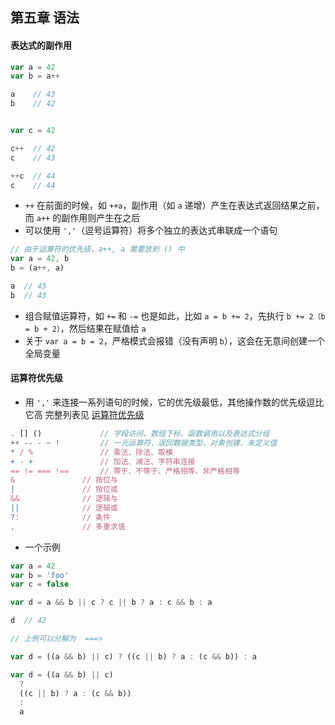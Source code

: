 ## 第五章 语法

#### 表达式的副作用

```js
var a = 42
var b = a++

a    // 43
b    // 42


var c = 42

c++  // 42
c    // 43

++c  // 44
c    // 44
```

- `++` 在前面的时候，如 `++a`，副作用（如 `a` 递增）产生在表达式返回结果之前，而 `a++` 的副作用则产生在之后
- 可以使用 `','`（逗号运算符）将多个独立的表达式串联成一个语句

```js
// 由于运算符的优先级，a++, a 需要放到 () 中
var a = 42, b
b = (a++, a)

a  // 43
b  // 43
```

- 组合赋值运算符，如 `+=` 和 `-=` 也是如此，比如 `a = b += 2`，先执行 `b += 2（b = b + 2）`，然后结果在赋值给 `a`
- 关于 `var a = b = 2`，严格模式会报错（没有声明 `b`），这会在无意间创建一个全局变量 


#### 运算符优先级

- 用 `','` 来连接一系列语句的时候，它的优先级最低，其他操作数的优先级逗比它高
完整列表见 [运算符优先级](https://developer.mozilla.org/zh-CN/docs/Web/JavaScript/Reference/Operators/Operator_Precedence)

```js
. [] ()	            // 字段访问、数组下标、函数调用以及表达式分组
++ -- - ~ ! 	    // 一元运算符、返回数据类型、对象创建、未定义值
* / %	            // 乘法、除法、取模
+ - +	            // 加法、减法、字符串连接
== != === !==	    // 等于、不等于、严格相等、非严格相等
&	            // 按位与
|	            // 按位或
&&	            // 逻辑与
||	            // 逻辑或
?:	            // 条件
,	            // 多重求值
```

- 一个示例

```js
var a = 42
var b = 'foo'
var c = false

var d = a && b || c ? c || b ? a : c && b : a

d  // 42

// 上例可以分解为  ===>

var d = ((a && b) || c) ? ((c || b) ? a : (c && b)) : a

var d = ((a && b) || c)
  ?
  ((c || b) ? a : (c && b))
  :
  a
```